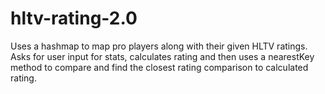 # hltv-rating-2.0
Uses a hashmap to map pro players along with their given HLTV ratings. Asks for user input for stats, calculates rating and then uses a nearestKey method to compare and find the closest rating comparison to calculated rating.